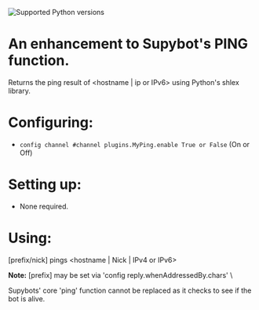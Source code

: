 ![Supported Python versions](https://img.shields.io/badge/python-3.4%2C%203.5%2C%203.6%2C%203.7%2C%203.8-blue.svg)
# An enhancement to Supybot's PING function.
Returns the ping result of <hostname | ip or IPv6> using Python's shlex library.

Configuring:
===========

* `config channel #channel plugins.MyPing.enable True or False` (On or Off)

Setting up:
==========

* None required.

Using:
=====

[prefix/nick] pings <hostname | Nick | IPv4 or IPv6>

**Note:** [prefix] may be set via 'config reply.whenAddressedBy.chars' \

Supybots' core 'ping' function cannot be replaced as it checks to see if the bot is alive.
